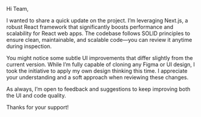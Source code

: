Hi Team,

I wanted to share a quick update on the project. I’m leveraging Next.js, a robust React framework that significantly boosts performance and scalability for React web apps. The codebase follows SOLID principles to ensure clean, maintainable, and scalable code—you can review it anytime during inspection.

You might notice some subtle UI improvements that differ slightly from the current version. While I’m fully capable of cloning any Figma or UI design, I took the initiative to apply my own design thinking this time. I appreciate your understanding and a soft approach when reviewing these changes.

As always, I’m open to feedback and suggestions to keep improving both the UI and code quality.

Thanks for your support!

